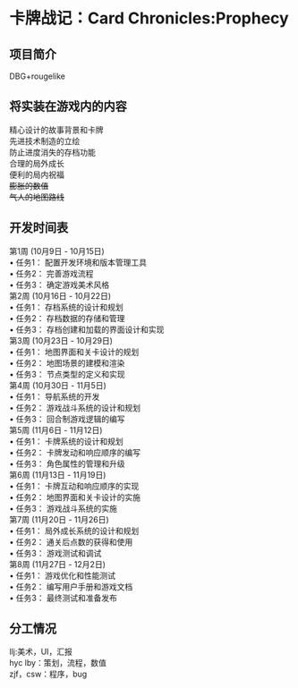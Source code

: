 # 卡牌战记：Card Chronicles:Prophecy

## 项目简介

DBG+rougelike  

## 将实装在游戏内的内容

 精心设计的故事背景和卡牌  
 先进技术制造的立绘  
 防止进度消失的存档功能  
 合理的局外成长  
 便利的局内祝福  
 ~~膨胀的数值~~  
 ~~气人的地图路线~~  

## 开发时间表  
第1周 (10月9日 - 10月15日)  
•	任务1： 配置开发环境和版本管理工具  
•	任务2： 完善游戏流程  
•	任务3： 确定游戏美术风格  
第2周 (10月16日 - 10月22日)  
•	任务1： 存档系统的设计和规划  
•	任务2： 存档数据的存储和管理  
•	任务3： 存档创建和加载的界面设计和实现  
第3周 (10月23日 - 10月29日)  
•	任务1： 地图界面和关卡设计的规划  
•	任务2： 地图场景的建模和渲染  
•	任务3： 节点类型的定义和实现  
第4周 (10月30日 - 11月5日)  
•	任务1： 导航系统的开发  
•	任务2： 游戏战斗系统的设计和规划  
•	任务3： 回合制游戏逻辑的编写  
第5周 (11月6日 - 11月12日)  
•	任务1： 卡牌系统的设计和规划  
•	任务2： 卡牌发动和响应顺序的编写  
•	任务3： 角色属性的管理和升级  
第6周 (11月13日 - 11月19日)  
•	任务1： 卡牌互动和响应顺序的实现  
•	任务2： 地图界面和关卡设计的实施  
•	任务3： 游戏战斗系统的实施  
第7周 (11月20日 - 11月26日)  
•	任务1： 局外成长系统的设计和规划  
•	任务2： 通关后点数的获得和使用  
•	任务3： 游戏测试和调试  
第8周 (11月27日 - 12月2日)  
•	任务1： 游戏优化和性能测试  
•	任务2： 编写用户手册和游戏文档  
•	任务3： 最终测试和准备发布  

## 分工情况  

 llj:美术，UI，汇报  
 hyc lby：策划，流程，数值  
 zjf，csw：程序，bug  

